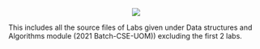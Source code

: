 <p align="center">
<img src="https://github.com/chathura7357/Data-structures-and-Algorithms-Labs/blob/main/repo_cover.jpg">
</p>


This includes all the source files of Labs given under Data structures and Algorithms module (2021 Batch-CSE-UOM)) excluding the first 2 labs.
